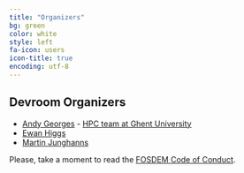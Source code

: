 ```yaml
---
title: "Organizers"
bg: green
color: white
style: left
fa-icon: users
icon-title: true
encoding: utf-8
---
```


## Devroom Organizers

* [Andy Georges](https://github.com/iktovian) - [HPC team at Ghent University](https://www.vscentrum.be/)
* [Ewan Higgs](https://github.com/ehiggs)
* [Martin Junghanns](https://github.com/s1ck)

Please, take a moment to read the [FOSDEM Code of Conduct](https://fosdem.org/2023/practical/conduct/).
